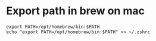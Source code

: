 # Export path in brew on mac

```
export PATH=/opt/homebrew/bin:$PATH
echo "export PATH=/opt/homebrew/bin:$PATH" >> ~/.zshrc
```